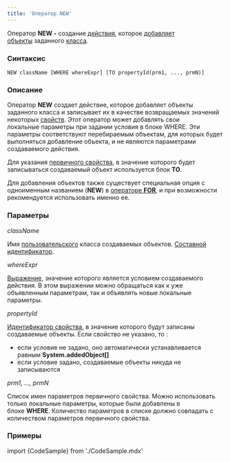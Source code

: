 ```yaml
---
title: 'Оператор NEW'
---
```


Оператор **NEW -** создание [действия](Actions.md), которое [добавляет объекты](New_object_NEW_.md) заданного [класса](Classes.md).

### Синтаксис

    NEW className [WHERE whereExpr] [TO propertyId(prm1, ..., prmN)]

### Описание

Оператор **NEW** создает действие, которое добавляет объекты заданного класса и записывает их в качестве возвращаемых значений некоторых [свойств](Properties.md). Этот оператор может добавлять свои локальные параметры при задании условия в блоке WHERE. Эти параметры соответствуют перебираемым объектам, для которых будет выполняться добавление объекта, и не являются параметрами создаваемого действия. 

Для указания [первичного свойства](Data_properties_DATA_.md), в значение которого будет записываться создаваемый объект используется блок **TO**. 

Для добавления объектов также существует специальная опция с одноименным названием (**NEW**) в [операторе **FOR**](FOR_operator.md), и при возможности рекомендуется использовать именно ее.

### Параметры

*className*

Имя [пользовательского](Static_objects.md) класса создаваемых объектов. [Составной идентификатор](IDs.md#cid-broken).

*whereExpr*

[Выражение](Expression.md), значение которого является условием создаваемого действия. В этом выражении можно обращаться как к уже объявленным параметрам, так и объявлять новые локальные параметры.

*propertyId*

[Идентификатор свойства](IDs.md#propertyid-broken), в значение которого будут записаны создаваемые объекты. Если свойство не указано, то :

-   если условие не задано, оно автоматически устанавливается равным **System.addedObject\[\]**
-   если условие задано, создаваемые объекты никуда не записываются

*prm1, ..., prmN*

Список имен параметров первичного свойства. Можно использовать только локальные параметры, которые были добавлены в блоке **WHERE**. Количество параметров в списке должно совпадать с количеством параметров первичного свойства. 

### Примеры


import {CodeSample} from './CodeSample.mdx'

<CodeSample url="https://ru-documentation.lsfusion.org/sample?file=ActionSample&block=new"/>

  
